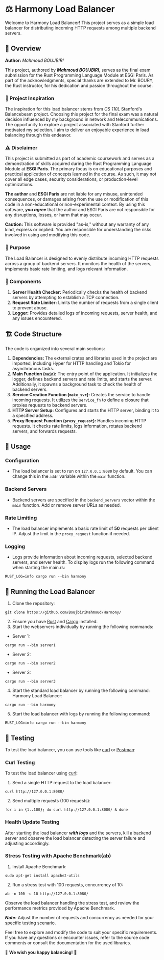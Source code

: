 # ⚖️ Harmony Load Balancer 


Welcome to Harmony Load Balancer! This project serves as a simple load balancer for distributing incoming HTTP requests among multiple backend servers.

## 📖 Overview

**Author:** _Mahmoud BOUJBIRI_

This project, authored by ***Mahmoud BOUJBIRI***, serves as the final exam submission for the Rust Programming Language Module at ESGI Paris. As part of the acknowledgments, special thanks are extended to Mr. BOURY, the Rust instructor, for his dedication and passion throughout the course.

### 🌟 Project Inspiration

The inspiration for this load balancer stems from _CS 110L_ Stanford's Balancebeam project. Choosing this project for the final exam was a natural decision influenced by my background in network and telecommunications. The opportunity to explore a project associated with Stanford further motivated my selection. I aim to deliver an enjoyable experience in load balancing through this endeavor.

### ⚠️ Disclaimer

This project is submitted as part of academic coursework and serves as a demonstration of skills acquired during the Rust Programming Language Module at **ESGI Paris**. The primary focus is on educational purposes and practical application of concepts learned in the course. As such, it may not cover all edge cases, security considerations, or production-level optimizations.

**The author** and **ESGI Paris** are not liable for any misuse, unintended consequences, or damages arising from the use or modification of this code in a non-educational or non-experimental context. By using this software, ***you agree*** that the author and ESGI Paris are not responsible for any disruptions, losses, or harm that may occur.

**Caution:** This software is provided "as-is," without any warranty of any kind, express or implied. You are responsible for understanding the risks involved in using and modifying this code.

### 🎯 Purpose

The Load Balancer is designed to evenly distribute incoming HTTP requests across a group of backend servers. It monitors the health of the servers, implements basic rate limiting, and logs relevant information.

### 🧩 Components

1. **Server Health Checker:** Periodically checks the health of backend servers by attempting to establish a TCP connection.
2. **Request Rate Limiter:** Limits the number of requests from a single client to prevent abuse.
3. **Logger:** Provides detailed logs of incoming requests, server health, and any issues encountered.

## 🏗️ Code Structure

The code is organized into several main sections:

1. **Dependencies:** The external crates and libraries used in the project are imported, including Hyper for HTTP handling and Tokio for asynchronous tasks.
2. **Main Function (`main`):** The entry point of the application. It initializes the logger, defines backend servers and rate limits, and starts the server. Additionally, it spawns a background task to check the health of backend servers.
3. **Service Creation Function (`make_svc`):** Creates the service to handle incoming requests. It utilizes the `service_fn` to define a closure that proxies requests to backend servers.
4. **HTTP Server Setup:** Configures and starts the HTTP server, binding it to a specified address.
5. **Proxy Request Function (`proxy_request`):** Handles incoming HTTP requests. It checks rate limits, logs information, rotates backend servers, and forwards requests.

## 🚀 Usage

### Configuration

- The load balancer is set to run on `127.0.0.1:8080` by default. You can change this in the `addr` variable within the `main` function.

### Backend Servers

- Backend servers are specified in the `backend_servers` vector within the `main` function. Add or remove server URLs as needed.

### Rate Limiting

- The load balancer implements a basic rate limit of **50** requests per client IP. Adjust the limit in the `proxy_request` function if needed.

### Logging

- Logs provide information about incoming requests, selected backend servers, and server health. To display logs run the following command when starting the main.rs:
```
RUST_LOG=info cargo run --bin harmony
```

## 🏃 Running the Load Balancer

1. Clone the repository:
```
git clone https://github.com/BoujbiriMahmoud/Harmony/
```
2. Ensure you have [Rust](https://www.rust-lang.org/tools/install) and [Cargo](https://doc.rust-lang.org/cargo/getting-started/installation.html) installed.
3. Start the webservers individually by running the following commands:  
- Server 1:
```
cargo run --bin server1
```
- Server 2:
```
cargo run --bin server2
```
- Server 3:
```
cargo run --bin server3
```
4. Start the standard load balancer by running the following command:
Harmony Load Balancer:
```   
cargo run --bin harmony
```
5. Start the load balancer with logs by running the following command:
```
RUST_LOG=info cargo run --bin harmony
```

## 🧪 Testing

To test the load balancer, you can use tools like [curl](https://curl.se/) or [Postman](https://www.postman.com/):

### Curl Testing

To test the load balancer using [curl](https://curl.se/):

1. Send a single HTTP request to the load balancer:
```
curl http://127.0.0.1:8080/
```
2. Send multiple requests (100 requests):
```
for i in {1..100}; do curl http://127.0.0.1:8080/ & done
```

### Health Update Testing
After starting the load balancer ***with logs*** and the servers, kill a backend server and observe the load balancer detecting the server failure and adjusting accordingly. 

### Stress Testing with Apache Benchmark(ab)
1. Install Apache Benchmark:
```
sudo apt-get install apache2-utils
```
2. Run a stress test with 100 requests, concurrency of 10:
```
ab -n 100 -c 10 http://127.0.0.1:8080/
```
Observe the load balancer handling the stress test, and review the performance metrics provided by Apache Benchmark.

***Note:*** Adjust the number of requests and concurrency as needed for your specific testing scenario.

Feel free to explore and modify the code to suit your specific requirements. If you have any questions or encounter issues, refer to the source code comments or consult the documentation for the used libraries.

🎉 **We wish you happy balancing!** 🎉
